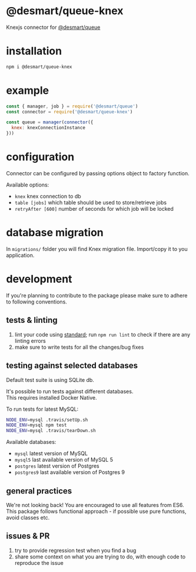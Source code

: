 # @desmart/queue-knex

Knexjs connector for [@desmart/queue](https://github.com/DeSmart/queuejs/)

# installation

```bash
npm i @desmart/queue-knex
```

# example

```js
const { manager, job } = require('@desmart/queue')
const connector = require('@desmart/queue-knex')

const queue = manager(connector({
  knex: knexConnectionInstance
}))
```

# configuration

Connector can be configured by passing options object to factory function.

Available options:

* `knex` knex connection to db
* `table [jobs]` which table should be used to store/retrieve jobs
* `retryAfter [600]` number of seconds for which job will be locked

# database migration

In `migrations/` folder you will find Knex migration file. Import/copy it to you application.

# development

If you're planning to contribute to the package please make sure to adhere to following conventions.

## tests & linting

1. lint your code using [standard](https://standardjs.com/); run `npm run lint` to check if there are any linting errors
2. make sure to write tests for all the changes/bug fixes

## testing against selected databases

Default test suite is using SQLite db.

It's possible to run tests against different databases.  
This requires installed Docker Native.

To run tests for latest MySQL:

```bash
NODE_ENV=mysql .travis/setUp.sh
NODE_ENV=mysql npm test
NODE_ENV=mysql .travis/tearDown.sh
```

Available databases:

* `mysql` latest version of MySQL
* `mysql5` last available version of MySQL 5
* `postgres` latest version of Postgres
* `postgres9` last available version of Postgres 9

## general practices

We're not looking back! You are encouraged to use all features from ES6.  
This package follows functional approach - if possible use pure functions, avoid classes etc.

## issues & PR

1. try to provide regression test when you find a bug
2. share some context on what you are trying to do, with enough code to reproduce the issue

